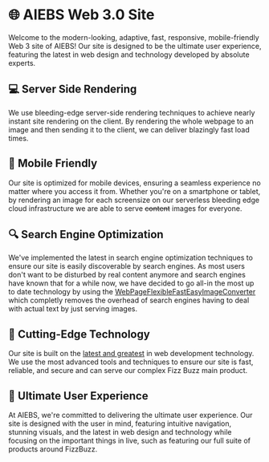 # 🌐 AIEBS Web 3.0 Site
Welcome to the modern-looking, adaptive, fast, responsive, mobile-friendly Web 3 site of AIEBS! Our site is designed to be the ultimate user experience, featuring the latest in web design and technology developed by absolute experts.

## 💻 Server Side Rendering
We use bleeding-edge server-side rendering techniques to achieve nearly instant site rendering on the client. By rendering the whole webpage to an image and then sending it to the client, we can deliver blazingly fast load times.

## 📱 Mobile Friendly
Our site is optimized for mobile devices, ensuring a seamless experience no matter where you access it from. Whether you're on a smartphone or tablet, by rendering an image for each screensize on our serverless bleeding edge cloud infrastructure we are able to serve ~~content~~ images for everyone.

## 🔍 Search Engine Optimization
We've implemented the latest in search engine optimization techniques to ensure our site is easily discoverable by search engines. As most users don't want to be disturbed by real content anymore and search engines have known that for a while now, we have decided to go all-in the most up to date technology by using the [WebPageFlexibleFastEasyImageConverter](https://github.com/AIEnterpriseBlockchainSolutions/WebPageFlexibleFastEasyImageConverter) which completly removes the overhead of search engines having to deal with actual text by just serving images.

## 🚀 Cutting-Edge Technology
Our site is built on the [latest and greatest](https://github.com/AIEnterpriseBlockchainSolutions/WebPageFlexibleFastEasyImageConverter) in web development technology. We use the most advanced tools and techniques to ensure our site is fast, reliable, and secure and can serve our complex Fizz Buzz main product.

## 🌟 Ultimate User Experience
At AIEBS, we're committed to delivering the ultimate user experience. Our site is designed with the user in mind, featuring intuitive navigation, stunning visuals, and the latest in web design and technology while focusing on the important things in live, such as featuring our full suite of products around FizzBuzz.
